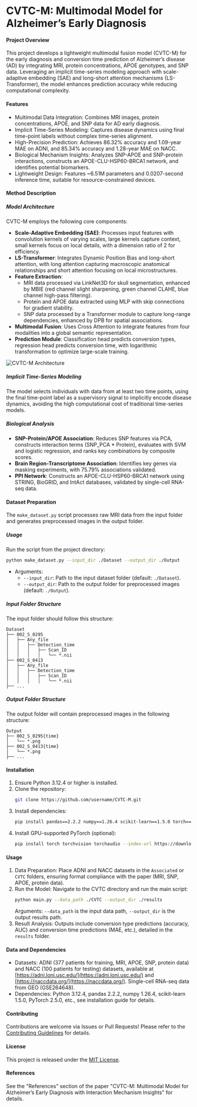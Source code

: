 # CVTC-M: Multimodal Model for Alzheimer’s Early Diagnosis

#### Project Overview
This project develops a lightweight multimodal fusion model (CVTC-M) for the early diagnosis and conversion time prediction of Alzheimer’s disease (AD) by integrating MRI, protein concentrations, APOE genotypes, and SNP data. Leveraging an implicit time-series modeling approach with scale-adaptive embedding (SAE) and long-short attention mechanisms (LS-Transformer), the model enhances prediction accuracy while reducing computational complexity.

#### Features
- Multimodal Data Integration: Combines MRI images, protein concentrations, APOE, and SNP data for AD early diagnosis.
- Implicit Time-Series Modeling: Captures disease dynamics using final time-point labels without complex time-series alignment.
- High-Precision Prediction: Achieves 86.32% accuracy and 1.09-year MAE on ADNI, and 85.34% accuracy and 1.28-year MAE on NACC.
- Biological Mechanism Insights: Analyzes SNP-APOE and SNP-protein interactions, constructs an APOE-CLU-HSP60-BRCA1 network, and identifies potential biomarkers.
- Lightweight Design: Features ~6.51M parameters and 0.0207-second inference time, suitable for resource-constrained devices.

#### Method Description
##### Model Architecture
CVTC-M employs the following core components:
- **Scale-Adaptive Embedding (SAE)**: Processes input features with convolution kernels of varying scales, large kernels capture context, small kernels focus on local details, with a dimension ratio of 2 for efficiency.
- **LS-Transformer**: Integrates Dynamic Position Bias and long-short attention, with long attention capturing macroscopic anatomical relationships and short attention focusing on local microstructures.
- **Feature Extraction**:
  - MRI data processed via LinkNet3D for skull segmentation, enhanced by MBIE (red channel slight sharpening, green channel CLAHE, blue channel high-pass filtering).
  - Protein and APOE data extracted using MLP with skip connections for gradient stability.
  - SNP data processed by a Transformer module to capture long-range dependencies, enhanced by DPB for spatial associations.
- **Multimodal Fusion**: Uses Cross Attention to integrate features from four modalities into a global semantic representation.
- **Prediction Module**: Classification head predicts conversion types, regression head predicts conversion time, with logarithmic transformation to optimize large-scale training.

![CVTC-M Architecture]([images/CVTC_M.png](https://github.com/YuHONGcheng0411/CVTC_M/blob/main/images/CVTC_M.png))

##### Implicit Time-Series Modeling
The model selects individuals with data from at least two time points, using the final time-point label as a supervisory signal to implicitly encode disease dynamics, avoiding the high computational cost of traditional time-series models.

##### Biological Analysis
- **SNP-Protein/APOE Association**: Reduces SNP features via PCA, constructs interaction terms (SNP_PCA * Protein), evaluates with SVM and logistic regression, and ranks key combinations by composite scores.
- **Brain Region-Transcriptome Association**: Identifies key genes via masking experiments, with 75.79% associations validated.
- **PPI Network**: Constructs an APOE-CLU-HSP60-BRCA1 network using STRING, BioGRID, and IntAct databases, validated by single-cell RNA-seq data.

#### Dataset Preparation
The `make_dataset.py` script processes raw MRI data from the input folder and generates preprocessed images in the output folder.

##### Usage
Run the script from the project directory:
```bash
python make_dataset.py --input_dir ./Dataset --output_dir ./Output
```
- Arguments:
  - `--input_dir`: Path to the input dataset folder (default: `./Dataset`).
  - `--output_dir`: Path to the output folder for preprocessed images (default: `./Output`).

##### Input Folder Structure
The input folder should follow this structure:
```
Dataset
├── 002_S_0295
│   ├── Any_file
│   │   ├── Detection_time
│   │   │   ├── Scan_ID
│   │   │   │   └── *.nii
├── 002_S_0413
│   ├── Any_file
│   │   ├── Detection_time
│   │   │   ├── Scan_ID
│   │   │   │   └── *.nii
├── ...
```

##### Output Folder Structure
The output folder will contain preprocessed images in the following structure:
```
Output
├── 002_S_0295{time}
│   └── *.png
├── 002_S_0413{time}
│   └── *.png
├── ...
```

#### Installation
1. Ensure Python 3.12.4 or higher is installed.
2. Clone the repository:
   ```bash
   git clone https://github.com/username/CVTC-M.git
   ```
3. Install dependencies:
   ```bash
   pip install pandas==2.2.2 numpy==1.26.4 scikit-learn==1.5.0 torch==2.5.0 scipy==1.14.0 nibabel==5.3.2 matplotlib==3.8.4
   ```
4. Install GPU-supported PyTorch (optional):
   ```bash
   pip install torch torchvision torchaudio --index-url https://download.pytorch.org/whl/cu121
   ```

#### Usage
1. Data Preparation: Place ADNI and NACC datasets in the `Associated` or `CVTC` folders, ensuring format compliance with the paper (MRI, SNP, APOE, protein data).
2. Run the Model:
   Navigate to the CVTC directory and run the main script:
     ```bash
   python main.py --data_path ./CVTC --output_dir ./results
     ```
   Arguments: `--data_path` is the input data path, `--output_dir` is the output results path.
3. Result Analysis: Outputs include conversion type predictions (accuracy, AUC) and conversion time predictions (MAE, etc.), detailed in the `results` folder.

#### Data and Dependencies
- Datasets: ADNI (377 patients for training, MRI, APOE, SNP, protein data) and NACC (100 patients for testing) datasets, available at [https://adni.loni.usc.edu/](https://adni.loni.usc.edu/) and [https://naccdata.org/](https://naccdata.org/). Single-cell RNA-seq data from GEO (GSE264648).
- Dependencies: Python 3.12.4, pandas 2.2.2, numpy 1.26.4, scikit-learn 1.5.0, PyTorch 2.5.0, etc., see installation guide for details.

#### Contributing
Contributions are welcome via Issues or Pull Requests! Please refer to the [Contributing Guidelines](CONTRIBUTING.md) for details.

#### License
This project is released under the [MIT License](LICENSE).

#### References
See the "References" section of the paper "CVTC-M: Multimodal Model for Alzheimer’s Early Diagnosis with Interaction Mechanism Insights" for details.
